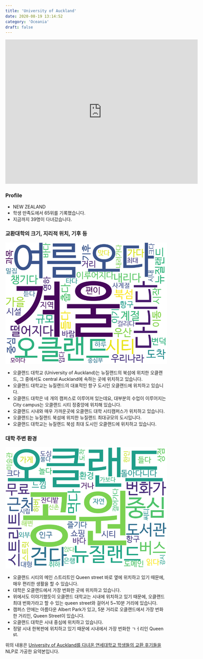 ```yaml
---
title: 'University of Auckland'
date: 2020-08-19 13:14:52
category: 'Oceania'
draft: false
---
```


<iframe
width="600"
height="450"
frameborder="0" style="border:0"
src="https://www.google.com/maps/embed/v1/place?key=AIzaSyC9e1AME-pVmWC4hBpFdu5S4dKzyepa3HQ&q=University+of+Auckland&center=-36.852337799999994,174.7691073&zoom=14" allowfullscreen>
</iframe>

### Profile

* NEW ZEALAND
* 학생 만족도에서 65위를 기록했습니다.
* 지금까지 39명이 다녀갔습니다. 

### 교환대학의 크기, 지리적 위치, 기후 등

![gen_info-WordCloud](../univ_wordclouds_okt/gen_info/NZ000002_gen_info_okt.png)

* 오클랜드 대학교 (University of Auckland)는 뉴질랜드의 북섬에 위치한 오클랜드, 그 중에서도 central Auckland에 속하는 곳에 위치하고 있습니다.
* 오클랜드 대학교는 뉴질랜드의 대표적인 항구 도시인 오클랜드에 위치하고 있습니다.
* 오클랜드 대학은 네 개의 캠퍼스로 이루어져 있는데요, 대부분의 수업이 이루어지는 City campus는 오클랜드 시티 정중앙에 위치해 있습니다.
* 오클랜드 시내와 매우 가까운곳에 오클랜드 대학 시티캠퍼스가 위치하고 있습니다.
* 오클랜드는 뉴질랜드 북섬에 위치한 뉴질랜드 최대규모의 도시입니다.
* 오클랜드 대학교는 뉴질랜드 북섬 최대 도시인 오클랜드에 위치하고 있습니다.


### 대학 주변 환경

![env_info-WordCloud](../univ_wordclouds_okt/env_info/NZ000002_env_info_okt.png)

* 오클랜드 시티의 메인 스트리트인 Queen street 바로 옆에 위치하고 있기 때문에, 매우 편리한 생활을 할 수 있습니다.
* 대학은 오클랜드에서 가장 번화한 곳에 위치하고 있습니다.
* 위에서도 이야기했듯이 오클랜드 대학교는 시내에 위치하고 있기 때문에, 오클랜드 최대 번화가라고 할 수 있는 queen street와 걸어서 5~10분 거리에 있습니다.
* 캠퍼스 안에는 아름다운 Albert Park가 있고, 5분 거리로 오클랜드에서 가장 번화한 거리인, Queen Street이 있습니다.
* 오클랜드 대학은 시내 중심에 위치하고 있습니다.
* 정말 시내 한복판에 위치하고 있기 때문에 시내에서 가장 번화한 ㄱㅓ리인 Queen st.


위의 내용은 [University of Auckland를 다녀온 연세대학교 학생들의 교환 후기들을](http://oia.yonsei.ac.kr/partner/expReport.asp?ucode=NZ000002&bgbn=A) NLP로 가공한 요약본입니다. 
